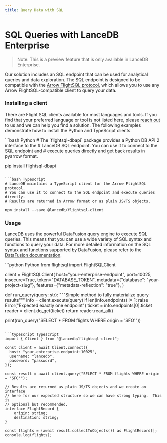 ```yaml
---
title: Query Data with SQL
---
```

# SQL Queries with LanceDB Enterprise

> Note: This is a preview feature that is only available in LanceDB Enterprise.

Our solution includes an SQL endpoint that can be used for analytical queries and data exploration.
The SQL endpoint is designed to be compatible with the
[Arrow FlightSQL protocol](https://arrow.apache.org/docs/format/FlightSql.html), which allows you
to use any Arrow FlightSQL-compatible client to query your data.

### Installing a client

There are Flight SQL clients available for most languages and tools.  If you find that your
preferred language or tool is not listed here, please [reach out](mailto:contact@lancedb.com) to us and we can help you
find a solution.  The following examples demonstrate how to install the Python and TypeScript
clients.

<CodeGroup>
```bash Python
# The `flightsql-dbapi` package provides a Python DB API 2 interface to the
# LanceDB SQL endpoint. You can use it to connect to the SQL endpoint and
# execute queries directly and get back results in pyarrow format.

pip install flightsql-dbapi
```

```bash Typescript
# LanceDB maintains a TypeScript client for the Arrow FlightSQL protocol.
# You can use it to connect to the SQL endpoint and execute queries directly.
# Results are returned in Arrow format or as plain JS/TS objects.

npm install --save @lancedb/flightsql-client
```
</CodeGroup>

### Usage

LanceDB uses the powerful DataFusion query engine to execute SQL queries.  This means that
you can use a wide variety of SQL syntax and functions to query your data.  For more detailed
information on the SQL syntax and functions supported by DataFusion, please refer to the
[DataFusion documentation](https://datafusion.apache.org/user-guide/sql/index.html).

<CodeGroup>
```python Python
from flightsql import FlightSQLClient

client = FlightSQLClient(
    host="your-enterprise-endpoint",
    port=10025,
    insecure=True,
    token="DATABASE_TOKEN",
    metadata={"database": "your-project-slug"},
    features={"metadata-reflection": "true"},
)

def run_query(query: str):
    """Simple method to fully materialize query results"""
    info = client.execute(query)
    if len(info.endpoints) != 1:
        raise Error("Expected exactly one endpoint")
    ticket = info.endpoints[0].ticket
    reader = client.do_get(ticket)
    return reader.read_all()

print(run_query("SELECT * FROM flights WHERE origin = 'SFO'"))
```

```typescript Typescript
import { Client } from "@lancedb/flightsql-client";

const client = await Client.connect({
  host: "your-enterprise-endpoint:10025",
  username: "lancedb",
  password: "password",
});

const result = await client.query("SELECT * FROM flights WHERE origin = 'SFO'");

// Results are returned as plain JS/TS objects and we create an interface
// here for our expected structure so we can have strong typing.  This is
// optional but recommended.
interface FlightRecord {
    origin: string;
    destination: string;
}

const flights = (await result.collectToObjects()) as FlightRecord[];
console.log(flights);
```
</CodeGroup>

